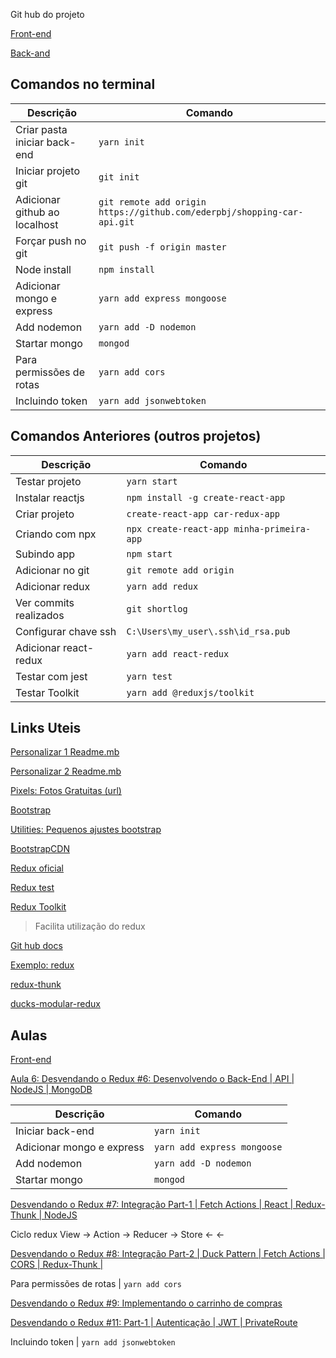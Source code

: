Git hub do projeto 

[Front-end](https://github.com/ederpbj/car-redux-app)

[Back-and](https://github.com/ederpbj/shopping-car-api)

## Comandos no terminal

Descrição | Comando
--------- | ------
Criar pasta iniciar back-end |`yarn init`
Iniciar projeto git|`git init`
Adicionar github ao localhost|`git remote add origin https://github.com/ederpbj/shopping-car-api.git`
Forçar push no git|`git push -f origin master`
Node install|`npm install`
Adicionar mongo e express|`yarn add express mongoose`
Add nodemon|`yarn add -D nodemon`
Startar mongo|`mongod`
Para permissões de rotas|`yarn add cors`
Incluindo token | `yarn add jsonwebtoken`

## Comandos Anteriores (outros projetos)

Descrição | Comando
--------- | ------
Testar projeto|`yarn start`
Instalar reactjs|`npm install -g create-react-app`
Criar projeto|`create-react-app car-redux-app`
Criando com npx|`npx create-react-app minha-primeira-app`
Subindo app|`npm start`
Adicionar no git|`git remote add origin`
Adicionar redux|`yarn add redux`
Ver commits realizados|`git shortlog`
Configurar chave ssh|`C:\Users\my_user\.ssh\id_rsa.pub`
Adicionar react-redux|`yarn add react-redux`
Testar com jest|`yarn test`
Testar Toolkit|`yarn add @reduxjs/toolkit`

## Links Uteis 

[Personalizar 1 Readme.mb](https://medium.com/@raullesteves/github-como-fazer-um-readme-md-bonit%C3%A3o-c85c8f154f8)

[Personalizar 2 Readme.mb](https://docs.pipz.com/central-de-ajuda/learning-center/guia-basico-de-markdown#open)

[Pixels: Fotos Gratuitas (url)](https://www.pexels.com/pt-br/)

[Bootstrap](https://getbootstrap.com/docs/4.4/getting-started/introduction/)

[Utilities: Pequenos ajustes bootstrap](https://getbootstrap.com/docs/4.4/utilities/borders/)

[BootstrapCDN](https://www.bootstrapcdn.com/bootswatch/)

[Redux oficial](https://redux.js.org/)

[Redux test](https://redux.js.org/recipes/writing-tests)

[Redux Toolkit](https://redux-toolkit.js.org/)
> Facilita utilização do redux

[Git hub docs](https://help.github.com/pt/github/writing-on-github/basic-writing-and-formatting-syntax)

[Exemplo: redux](https://github.com/ederpbj/shopping-car-api/blob/master/src/assets/images/redux-md.JPG)

[redux-thunk](https://github.com/reduxjs/redux-thunk)

[ducks-modular-redux](https://github.com/erikras/ducks-modular-redux)

## Aulas 
[Front-end](https://github.com/ederpbj/car-redux-app)

[Aula 6: Desvendando o Redux #6: Desenvolvendo o Back-End | API | NodeJS | MongoDB](https://www.youtube.com/watch?v=cYXwh69HXfU&list=PLK5FPzMuRKlyILd8Jh08M6a1-htpHYzwv&index=6&ab_channel=WashingtonDeveloper)

Descrição | Comando
--------- | ------
Iniciar back-end | `yarn init`
Adicionar mongo e express|`yarn add express mongoose`
Add nodemon|`yarn add -D nodemon`
Startar mongo|`mongod`

[Desvendando o Redux #7: Integração Part-1 | Fetch Actions | React | Redux-Thunk | NodeJS](https://www.youtube.com/watch?v=oaz1HXiXgpk&list=PLK5FPzMuRKlyILd8Jh08M6a1-htpHYzwv&index=7)

Ciclo redux
View -> Action -> Reducer -> Store 
<-                              <- 

[Desvendando o Redux #8: Integração Part-2 | Duck Pattern | Fetch Actions | CORS | Redux-Thunk |](https://www.youtube.com/watch?v=oN7wuGz_sA0&list=PLK5FPzMuRKlyILd8Jh08M6a1-htpHYzwv&index=8&ab_channel=WashingtonDeveloper)


Para permissões de rotas | `yarn add cors`

[Desvendando o Redux #9: Implementando o carrinho de compras](https://www.youtube.com/watch?v=SPUGoDSKk14&list=PLK5FPzMuRKlyILd8Jh08M6a1-htpHYzwv&index=9)

[Desvendando o Redux #11: Part-1 | Autenticação | JWT | PrivateRoute](https://www.youtube.com/watch?v=RNHr47Qqm3U&list=PLK5FPzMuRKlyILd8Jh08M6a1-htpHYzwv&index=10&ab_channel=WashingtonDeveloper)

Incluindo token | `yarn add jsonwebtoken`